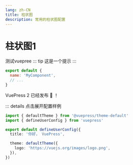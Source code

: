 ```yaml
---
lang: zh-CN
title: 柱状图
description: 常用的柱状图配置
---
```

# 柱状图1

测试vuepree
::: tip
这是一个提示
:::
``` js
export default {
  name: 'MyComponent',
  // ...
}
```
VuePress 2 已经发布 :tada: ！

::: details 点击展开配置样例

```ts title=".vuepress/config.ts"
import { defaultTheme } from '@vuepress/theme-default'
import { defineUserConfig } from 'vuepress'

export default defineUserConfig({
  title: '你好， VuePress',

  theme: defaultTheme({
    logo: 'https://vuejs.org/images/logo.png',
  }),
})
```

